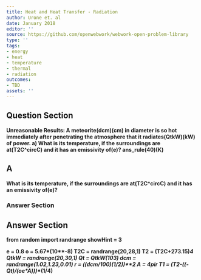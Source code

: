 ```yaml
---
title: Heat and Heat Transfer - Radiation
author: Urone et. al
date: January 2018
editor: ''
source: https://github.com/openwebwork/webwork-open-problem-library
type: ''
tags:
- energy
- heat
- temperature
- thermal
- radiation
outcomes:
- TBD
assets: ''
---
```


## Question Section 

<b>
Unreasonable Results: A meteorite(dcm)(cm) in diameter is so hot immediately after
penetrating the atmosphere that it radiates(QtkW)(kW) of power. 
a) What is its temperature, if the surroundings are at(T2C^circC) and it has an emissivity of(e)?
ans_rule(40)(K)

## A
What is its temperature, if the surroundings are at(T2C^circC) and it has an emissivity of(e)?
### Answer Section


## Answer Section

from random import randrange
showHint = 3

e = 0.8
o = 5.67*(10**-8)
T2C = randrange(20,28,1)
T2 = (T2C+273.15)**4
QtkW = randrange(20,30,1)
Qt = QtkW*(10**3)
dcm = randrange(1.02,1.23,0.01)
r = ((dcm/100)*(1/2))**2
A = 4*pi*r
T1 = (T2-((-Qt)/(o*e*A)))**(1/4)